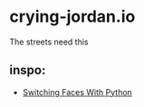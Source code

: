 # crying-jordan.io

The streets need this

## inspo:

* [Switching Faces With Python](http://matthewearl.github.io/2015/07/28/switching-eds-with-python/)
